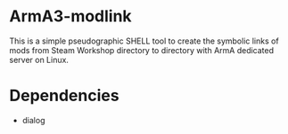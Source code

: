 # ArmA3-modlink 
This is a simple pseudographic SHELL tool to create the symbolic links of mods from Steam Workshop directory to directory with ArmA dedicated server on Linux.

# Dependencies

* dialog
